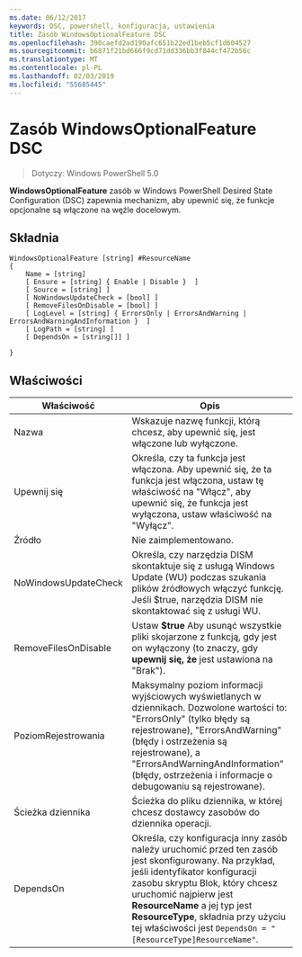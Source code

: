 ```yaml
---
ms.date: 06/12/2017
keywords: DSC, powershell, konfiguracja, ustawienia
title: Zasób WindowsOptionalFeature DSC
ms.openlocfilehash: 390caefd2ad190afc651b22ed1beb5cf1d604527
ms.sourcegitcommit: b6871f21bd666f9cd71dd336bb3f844cf472b56c
ms.translationtype: MT
ms.contentlocale: pl-PL
ms.lasthandoff: 02/03/2019
ms.locfileid: "55685445"
---
```

# <a name="dsc-windowsoptionalfeature-resource"></a>Zasób WindowsOptionalFeature DSC

> Dotyczy: Windows PowerShell 5.0

**WindowsOptionalFeature** zasób w Windows PowerShell Desired State Configuration (DSC) zapewnia mechanizm, aby upewnić się, że funkcje opcjonalne są włączone na węźle docelowym.

## <a name="syntax"></a>Składnia

```
WindowsOptionalFeature [string] #ResourceName
{
    Name = [string]
    [ Ensure = [string] { Enable | Disable }  ]
    [ Source = [string] ]
    [ NoWindowsUpdateCheck = [bool] ]
    [ RemoveFilesOnDisable = [bool] ]
    [ LogLevel = [string] { ErrorsOnly | ErrorsAndWarning | ErrorsAndWarningAndInformation }  ]
    [ LogPath = [string] ]
    [ DependsOn = [string[]] ]

}
```

## <a name="properties"></a>Właściwości

|  Właściwość  |  Opis   |
|---|---|
| Nazwa| Wskazuje nazwę funkcji, którą chcesz, aby upewnić się, jest włączone lub wyłączone.|
| Upewnij się| Określa, czy ta funkcja jest włączona. Aby upewnić się, że ta funkcja jest włączona, ustaw tę właściwość na "Włącz", aby upewnić się, że funkcja jest wyłączona, ustaw właściwość na "Wyłącz".|
| Źródło| Nie zaimplementowano.|
| NoWindowsUpdateCheck| Określa, czy narzędzia DISM skontaktuje się z usługą Windows Update (WU) podczas szukania plików źródłowych włączyć funkcję. Jeśli $true, narzędzia DISM nie skontaktować się z usługi WU.|
| RemoveFilesOnDisable| Ustaw **$true** Aby usunąć wszystkie pliki skojarzone z funkcją, gdy jest on wyłączony (to znaczy, gdy **upewnij się, że** jest ustawiona na "Brak").|
| PoziomRejestrowania| Maksymalny poziom informacji wyjściowych wyświetlanych w dziennikach. Dozwolone wartości to: "ErrorsOnly" (tylko błędy są rejestrowane), "ErrorsAndWarning" (błędy i ostrzeżenia są rejestrowane), a "ErrorsAndWarningAndInformation" (błędy, ostrzeżenia i informacje o debugowaniu są rejestrowane).|
| Ścieżka dziennika| Ścieżka do pliku dziennika, w której chcesz dostawcy zasobów do dziennika operacji.|
| DependsOn| Określa, czy konfiguracja inny zasób należy uruchomić przed ten zasób jest skonfigurowany. Na przykład, jeśli identyfikator konfiguracji zasobu skryptu Blok, który chcesz uruchomić najpierw jest __ResourceName__ a jej typ jest __ResourceType__, składnia przy użyciu tej właściwości jest `DependsOn = "[ResourceType]ResourceName"`.|